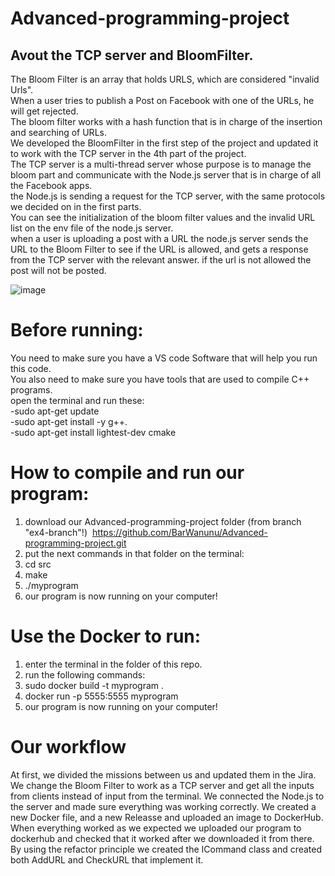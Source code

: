 # Advanced-programming-project

## Avout the TCP server and BloomFilter.
The Bloom Filter is an array that holds URLS, which are considered "invalid Urls". <br>
When a user tries to publish a Post on Facebook with one of the URLs, he will get rejected.<br>
The bloom filter works with a hash function that is in charge of the insertion and searching of URLs. <br>
We developed the BloomFilter in the first step of the project and updated it to work with the TCP server in the 4th part of the project.<br>
The TCP server is a multi-thread server whose purpose is to manage the bloom part and communicate with the Node.js server that is in charge of all the Facebook apps.<br>
the Node.js is sending a request for the TCP server, with the same protocols we decided on in the first parts.<br>
You can see the initialization of the bloom filter values and the invalid URL list on the env file of the node.js server.<br>
when a user is uploading a post with a URL the node.js server sends the URL to the Bloom Filter to see if the URL is allowed, and gets a response from the TCP server with the relevant answer. if the url is not allowed the post will not be posted.<br>

![image](https://github.com/BarWanunu/Advanced-programming-project/assets/132774208/db00a1f9-adeb-445f-b240-d1cc976f59bd)

# Before running:
You need to make sure you have a VS code Software that will help you run this code.<br>
You also need to make sure you have tools that are used to compile C++ programs.<br>
open the terminal and run these:<br>
-sudo apt-get update<br>
-sudo apt-get install -y g++.<br>
-sudo apt-get install lightest-dev cmake<br>


# How to compile and run our program:

1. download our Advanced-programming-project folder (from branch "ex4-branch"!) 
https://github.com/BarWanunu/Advanced-programming-project.git
2. put the next commands in that folder on the terminal:
3. cd src
4. make
5. ./myprogram
6. our program is now running on your computer!

# Use the Docker to run:
1. enter the terminal in the folder of this repo.
2. run the following commands:
3. sudo docker build -t myprogram .
4. docker run -p 5555:5555 myprogram
5. our program is now running on your computer!


# Our workflow

At first, we divided the missions between us and updated them in the Jira. <br>
We change the Bloom Filter to work as a TCP server and get all the inputs from clients instead of input from the terminal.
We connected the Node.js to the server and made sure everything was working correctly.
We created a new Docker file, and a new Releasse and uploaded an image to DockerHub.
When everything worked as we expected we uploaded our program to dockerhub and checked that it worked after we downloaded it from there.
By using the refactor principle we created the ICommand class and created both AddURL and CheckURL that implement it. <br>
